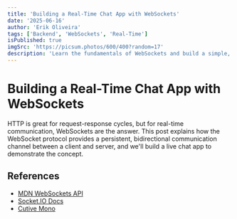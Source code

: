 ```yaml
---
title: 'Building a Real-Time Chat App with WebSockets'
date: '2025-06-16'
author: 'Erik Oliveira'
tags: ['Backend', 'WebSockets', 'Real-Time']
isPublished: true
imgSrc: 'https://picsum.photos/600/400?random=17'
description: 'Learn the fundamentals of WebSockets and build a simple, real-time chat application from scratch.'
---
```


# Building a Real-Time Chat App with WebSockets

HTTP is great for request-response cycles, but for real-time communication, WebSockets are the answer. This post explains how the WebSocket protocol provides a persistent, bidirectional communication channel between a client and server, and we'll build a live chat app to demonstrate the concept.

## References

- [MDN WebSockets API](https://developer.mozilla.org/en-US/docs/Web/API/WebSockets_API)
- [Socket.IO Docs](https://socket.io/docs/v4/)
- [Cutive Mono](https://fonts.google.com/specimen/Cutive+Mono)
